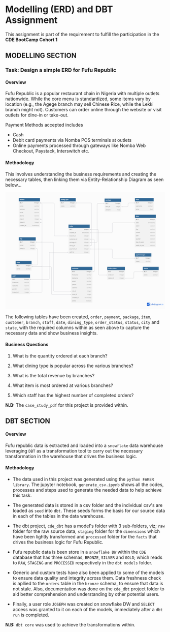 # Modelling (ERD) and DBT Assignment

This assignment is part of the requirement to fulfill the participation in the **CDE BootCamp Cohort 1**

## MODELLING SECTION

### Task: Design a simple ERD for Fufu Republic

#### Overview
Fufu Republic is a popular restaurant chain in Nigeria with multiple outlets nationwide. While the core menu is standardized, some items vary by location 
(e.g., the Agege branch may sell Chinese Rice, while the Lekki branch might not). Customers can order online through the website or visit outlets for dine-in
 or take-out.
 
Payment Methods accepted includes 
- Cash
- Debit card payments via Nomba POS terminals at outlets
- Online payments processed through gateways like Nomba Web Checkout, Paystack, Interswitch etc.


#### Methodology

This involves understanding the business requirements and creating the necessary tables, then linking them via Entity-Relationship Diagram as seen below...

![Fufu Republic ERD](./fufurepublicERD.png)

The following tables have been created, `order`, `payment`, `package`, `item`, `customer`, `branch`, `staff`, `date`, `dining_type`, `order_status`, `status`,
`city` and `state`,  with the required columns within as seen above to capture the necessary data and show business insights.


#### Business Questions 

1. What is the quantity ordered at each branch?

2. What dining type is popular across the various branches?

3. What is the total revenue by branches?

4. What item is most ordered at various branches?

5. Which staff has the highest number of completed orders?
	
**N.B:** The `case_study_pdf` for this project is provided within.

## DBT SECTION

#### Overview
Fufu republic data is extracted and loaded into a `snowflake` data warehouse leveraging `DBT` as a transformation tool to carry out the necessary transformation
in the warehouse that drives the business logic.

#### Methodology
- The data used in this project was generated using the `python FAKER library`. The jupyter notebook, `generate_csv.ipynb` shows all the codes, processes and 
steps used to generate the needed data to help achieve this task.

- The generated data is stored in a csv folder and the individual csv's are loaded as `seed` into `dbt`. These seeds forms the basis for our source data in each
 of the tables in the data warehouse.
 
- The dbt project, `cde_dbt` has a model's folder with 3 sub-folders, viz; `raw` folder for the raw source data, `staging` folder for the `dimensions` which
 have been lightly transformed and `processed` folder for the `facts` that drives the business logic for Fufu Republic.
 
- Fufu republic data is been store in a `snowflake DW` within the `CDE` database that has three schemas, `BRONZE`, `SILVER` and `GOLD`; which reads to `RAW`,
 `STAGING` and `PROCESSED` respectively in the `dbt models` folder. 
 
- Generic and custom tests have also been applied to some of the models to ensure data quality and integrity across them. Data freshness check is apllied to 
the `orders` table in the `bronze` schema, to ensure that data is not stale. Also, documentation was done on the `cde_dbt` project folder to aid better
 comprehension and understanding by other potential users.

- Finally, a user role `JOSEPH` was created on snowflake DW and `SELECT` access was granted to it on each of the models, immediately after a `dbt run` is completed.

**N.B:** `dbt core` was used to achieve the transformations within.